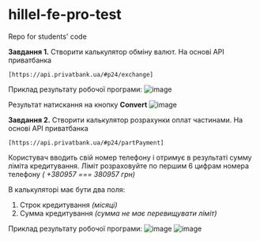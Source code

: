 # hillel-fe-pro-test
Repo for students' code

**Завдання 1.**
Створити калькулятор обміну валют. На основі API приватбанка
```
[https://api.privatbank.ua/#p24/exchange]
```

Приклад результату робочої програми:
![image](https://user-images.githubusercontent.com/37145227/191248719-d9537da9-33b4-45ba-aadd-9558986df1da.png)

Результат натискання на кнопку **Convert**
![image](https://user-images.githubusercontent.com/37145227/191248796-3abf972b-bdbf-43d5-9118-0a2d0b0e51f3.png)


**Завдання 2.**
Створити калькулятор розрахунки оплат частинами. На основі API приватбанка
```
[https://api.privatbank.ua/#p24/partPayment]
```
Користувач вводить свій номер телефону і отримує в результаті сумму ліміта кредитування.
Ліміт розраховуйте по першим 6 цифрам номера телефону _( +380957 === 380957 грн)_

В калькуляторі має бути два поля:
1) Строк кредитування _(місяці)_
2) Сумма кредитування _(сумма не має перевищувати ліміт)_

Приклад результату робочої програми:
![image](https://user-images.githubusercontent.com/37145227/191249671-ec03c87a-357f-45e8-bc27-ba5bb882765a.png)
![image](https://user-images.githubusercontent.com/37145227/191249764-6b9c9664-4e15-4cb4-873f-7687dbb6cbae.png)
